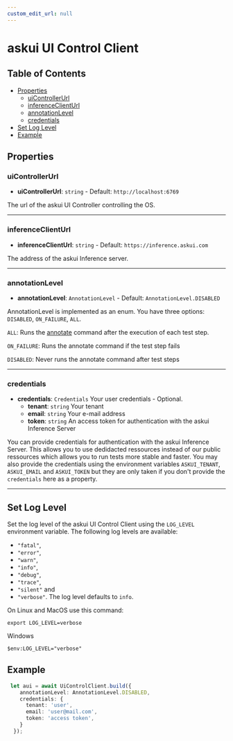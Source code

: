 ```yaml
---
custom_edit_url: null
---
```

# askui UI Control Client

## Table of Contents

  - [Properties](#properties)
    - [uiControllerUrl](#uiControllerUrl)
    - [inferenceClientUrl](#inferenceClientUrl)
    - [annotationLevel](#annotationLevel)
    - [credentials](#credentials)
  - [Set Log Level](#set-log-level)  
  - [Example](#example)  
## Properties

### uiControllerUrl

- **uiControllerUrl**: `string` - Default: `http://localhost:6769`

The url of the askui UI Controller controlling the OS.
___

### inferenceClientUrl

- **inferenceClientUrl**: `string` - Default: `https://inference.askui.com`

The address of the askui Inference server.
___

### annotationLevel

- **annotationLevel**: `AnnotationLevel` - Default: `AnnotationLevel.DISABLED`

AnnotationLevel is implemented as an enum. You have three options: `DISABLED`, `ON_FAILURE`, `ALL`.

`ALL`:  Runs the [annotate](../../general/05-Tooling/annotate-image.md) command after the execution of each test step.

`ON_FAILURE`: Runs the annotate command if the test step fails 

`DISABLED`: Never runs the annotate command after test steps
___

### credentials

- **credentials**: `Credentials` Your user credentials - Optional.
  - **tenant**: `string` Your tenant
  - **email**: `string` Your e-mail address
  - **token**: `string` An access token for authentication with the askui Inference Server

You can provide credentials for authentication with the askui Inference Server. This allows you to use dedidacted ressources instead of our public ressources which allows you to run tests more stable and faster. You may also provide the credentials using the environment variables `ASKUI_TENANT`, `ASKUI_EMAIL` and `ASKUI_TOKEN` but they are only taken if you don't provide the `credentials` here as a property.

___

## Set Log Level

Set the log level of the askui UI Control Client using the `LOG_LEVEL` environment variable. 
The following log levels are available:
- `"fatal"`, 
- `"error"`,
- `"warn"`,
- `"info"`,
- `"debug"`,
- `"trace"`,
- `"silent"` and 
- `"verbose"`.
The log level defaults to `info`.

On Linux and MacOS use this command:
```shell
export LOG_LEVEL=verbose
```

Windows
 ```shell
$env:LOG_LEVEL="verbose"
```

## Example

```typescript
 let aui = await UiControlClient.build({
    annotationLevel: AnnotationLevel.DISABLED,
    credentials: {
      tenant: 'user',
      email: 'user@mail.com',
      token: 'access token',
    }
  });
```
